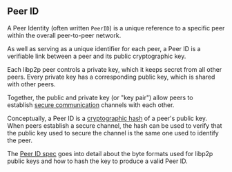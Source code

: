 Peer ID 
--------

A Peer Identity (often written `PeerID`) is a unique reference to a specific peer within the overall peer-to-peer network.

As well as serving as a unique identifier for each peer, a Peer ID is a verifiable link between a peer and its public cryptographic key.

Each libp2p peer controls a private key, which it keeps secret from all other peers. Every private key has a corresponding public key, which is shared with other peers.

Together, the public and private key (or "key pair") allow peers to establish [secure communication](https://docs.libp2p.io/concepts/secure-comm/overview/) channels with each other.

Conceptually, a Peer ID is a [cryptographic hash](https://en.wikipedia.org/wiki/Cryptographic_hash_function) of a peer's public key. When peers establish a secure channel, the hash can be used to verify that the public key used to secure the channel is the same one used to identify the peer.

The [Peer ID spec](https://github.com/libp2p/specs/blob/master/peer-ids/peer-ids.md) goes into detail about the byte formats used for libp2p public keys and how to hash the key to produce a valid Peer ID.